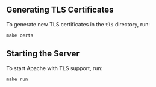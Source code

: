 Generating TLS Certificates
---------------------------

To generate new TLS certificates in the `tls` directory,
run:

```
make certs
```

Starting the Server
-------------------

To start Apache with TLS support, run:
```
make run
```
